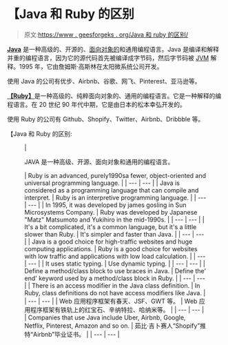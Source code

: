 # 【Java 和 Ruby 的区别

> 原文:[https://www . geesforgeks . org/Java 和 ruby 的区别/](https://www.geeksforgeeks.org/difference-between-java-and-ruby/)

[**Java**](https://www.geeksforgeeks.org/java/) 是一种高级的、开源的、[面向对象的](https://www.geeksforgeeks.org/object-oriented-programming-oops-concept-in-java/)和通用编程语言。Java 是编译和解释并重的编程语言，因为它的源代码首先被编译成字节码，然后字节码被 [JVM](https://www.geeksforgeeks.org/differences-jdk-jre-jvm/) 解释。1995 年，它由詹姆斯·高斯林在太阳微系统公司开发。

使用 Java 的公司有优步、Airbnb、谷歌、网飞、Pinterest、亚马逊等。

[**【Ruby】**](https://www.geeksforgeeks.org/ruby-programming-language/)是一种高级的、纯粹面向对象的、通用的编程语言。它是一种解释的编程语言。在 20 世纪 90 年代中期，它是由日本的松本幸弘开发的。

使用 Ruby 的公司有 Github、Shopify、Twitter、Airbnb、Dribbble 等。

【Java 和 Ruby 的区别:

<figure class="table">

| 

JAVA 是一种高级、开源、面向对象和通用的编程语言。

 | Ruby is an advanced, purely1990sa fewer, object-oriented and universal programming language. |
| --- | --- |
| Java is considered as a programming language that can compile and interpret. | Ruby is an interpretive programming language. |
| --- | --- |
| In 1995, it was developed by james gosling in Sun Microsystems Company. | Ruby was developed by Japanese "Matz" Matsumoto and Yukihiro in the mid-1990s. |
| --- | --- |
| It's a bit complicated, it's a common language, but it's a little slower than Ruby. | It's simpler and faster than Java. |
| --- | --- |
| Java is a good choice for high-traffic websites and huge computing applications. | Ruby is a good choice for websites with low traffic and applications with low load calculation. |
| --- | --- |
| It uses static typing. | Use dynamic typing. |
| --- | --- |
| Define a method/class block to use braces in Java. | Define the' end' keyword used by a method/class block in Ruby. |
| --- | --- |
| There is an access modifier in the Java class definition. | In Ruby, class definitions do not have access modifiers like Java. |
| --- | --- |
| Web 应用程序框架有春天、JSF、GWT 等。 | Web 应用程序框架有铁轨上的红宝石、辛纳特拉、哈纳米等。 |
| --- | --- |
| Companies that use Java include Uber, Airbnb, Google, Netflix, Pinterest, Amazon and so on. | 茹比·吉卜赛人“Shopify”推特“Airbnb”毕业证书。 |
| --- | --- |

</figure>